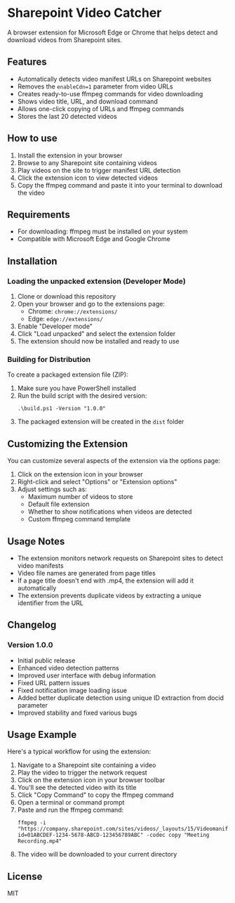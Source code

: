 # Sharepoint Video Catcher

A browser extension for Microsoft Edge or Chrome that helps detect and download videos from Sharepoint sites.

## Features

- Automatically detects video manifest URLs on Sharepoint websites
- Removes the `enableCdn=1` parameter from video URLs
- Creates ready-to-use ffmpeg commands for video downloading
- Shows video title, URL, and download command
- Allows one-click copying of URLs and ffmpeg commands
- Stores the last 20 detected videos

## How to use

1. Install the extension in your browser
2. Browse to any Sharepoint site containing videos
3. Play videos on the site to trigger manifest URL detection
4. Click the extension icon to view detected videos
5. Copy the ffmpeg command and paste it into your terminal to download the video

## Requirements

- For downloading: ffmpeg must be installed on your system
- Compatible with Microsoft Edge and Google Chrome

## Installation

### Loading the unpacked extension (Developer Mode)

1. Clone or download this repository
2. Open your browser and go to the extensions page:
   - Chrome: `chrome://extensions/`
   - Edge: `edge://extensions/`
3. Enable "Developer mode"
4. Click "Load unpacked" and select the extension folder
5. The extension should now be installed and ready to use

### Building for Distribution

To create a packaged extension file (ZIP):

1. Make sure you have PowerShell installed
2. Run the build script with the desired version:
   ```
   .\build.ps1 -Version "1.0.0"
   ```
3. The packaged extension will be created in the `dist` folder

## Customizing the Extension

You can customize several aspects of the extension via the options page:

1. Click on the extension icon in your browser
2. Right-click and select "Options" or "Extension options"
3. Adjust settings such as:
   - Maximum number of videos to store
   - Default file extension
   - Whether to show notifications when videos are detected
   - Custom ffmpeg command template

## Usage Notes

- The extension monitors network requests on Sharepoint sites to detect video manifests
- Video file names are generated from page titles
- If a page title doesn't end with .mp4, the extension will add it automatically
- The extension prevents duplicate videos by extracting a unique identifier from the URL

## Changelog

### Version 1.0.0
- Initial public release
- Enhanced video detection patterns
- Improved user interface with debug information
- Fixed URL pattern issues
- Fixed notification image loading issue
- Added better duplicate detection using unique ID extraction from docid parameter
- Improved stability and fixed various bugs

## Usage Example

Here's a typical workflow for using the extension:

1. Navigate to a Sharepoint site containing a video
2. Play the video to trigger the network request
3. Click on the extension icon in your browser toolbar
4. You'll see the detected video with its title
5. Click "Copy Command" to copy the ffmpeg command
6. Open a terminal or command prompt
7. Paste and run the ffmpeg command:
   ```
   ffmpeg -i "https://company.sharepoint.com/sites/videos/_layouts/15/Videomanifest.aspx?id=01ABCDEF-1234-5678-ABCD-123456789ABC" -codec copy "Meeting Recording.mp4"
   ```
8. The video will be downloaded to your current directory

## License

MIT
